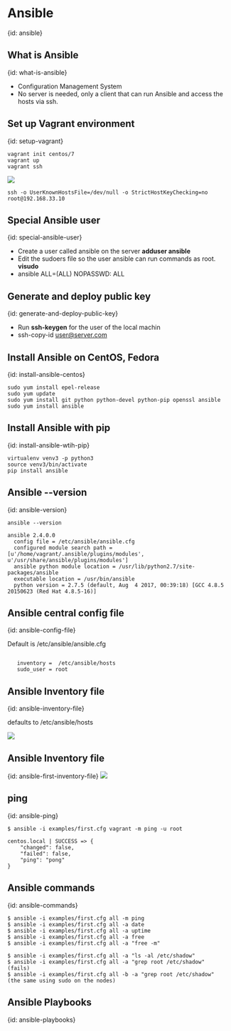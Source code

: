 # Ansible
{id: ansible}

## What is Ansible
{id: what-is-ansible}

* Configuration Management System
* No server is needed, only a client that can run Ansible and access the hosts via ssh.



## Set up Vagrant environment
{id: setup-vagrant}

```
vagrant init centos/7
vagrant up
vagrant ssh
```
![](Vagrantfile)

```
ssh -o UserKnownHostsFile=/dev/null -o StrictHostKeyChecking=no root@192.168.33.10
```



## Special Ansible user
{id: special-ansible-user}

* Create a user called ansible on the server **adduser ansible**
* Edit the sudoers file so the user ansible can run commands as root. **visudo**
* ansible ALL=(ALL)   NOPASSWD: ALL



## Generate and deploy public key
{id: generate-and-deploy-public-key}

* Run **ssh-keygen** for the user of the local machin
* ssh-copy-id  user@server.com



## Install Ansible on CentOS, Fedora
{id: install-ansible-centos}

```
sudo yum install epel-release
sudo yum update
sudo yum install git python python-devel python-pip openssl ansible
sudo yum install ansible
```


## Install Ansible with pip
{id: install-ansible-wtih-pip}

```
virtualenv venv3 -p python3
source venv3/bin/activate
pip install ansible
```


## Ansible --version
{id: ansible-version}

```
ansible --version

ansible 2.4.0.0
  config file = /etc/ansible/ansible.cfg
  configured module search path = [u'/home/vagrant/.ansible/plugins/modules', u'/usr/share/ansible/plugins/modules']
  ansible python module location = /usr/lib/python2.7/site-packages/ansible
  executable location = /usr/bin/ansible
  python version = 2.7.5 (default, Aug  4 2017, 00:39:18) [GCC 4.8.5 20150623 (Red Hat 4.8.5-16)]
```


## Ansible central config file
{id: ansible-config-file}


Default is /etc/ansible/ansible.cfg



```

   inventory =  /etc/ansible/hosts
   sudo_user = root
```


## Ansible Inventory file
{id: ansible-inventory-file}

defaults to /etc/ansible/hosts

![](examples/ansible/inventory.cfg)


## Ansible Inventory file
{id: ansible-first-inventory-file}
![](examples/ansible/first.cfg)


## ping
{id: ansible-ping}

```
$ ansible -i examples/first.cfg vagrant -m ping -u root

centos.local | SUCCESS => {
    "changed": false,
    "failed": false,
    "ping": "pong"
}
```


## Ansible commands
{id: ansible-commands}

```
$ ansible -i examples/first.cfg all -m ping
$ ansible -i examples/first.cfg all -a date
$ ansible -i examples/first.cfg all -a uptime
$ ansible -i examples/first.cfg all -a free
$ ansible -i examples/first.cfg all -a "free -m"

$ ansible -i examples/first.cfg all -a "ls -al /etc/shadow"
$ ansible -i examples/first.cfg all -a "grep root /etc/shadow"         (fails)
$ ansible -i examples/first.cfg all -b -a "grep root /etc/shadow"      (the same using sudo on the nodes)
```


## Ansible Playbooks
{id: ansible-playbooks}




